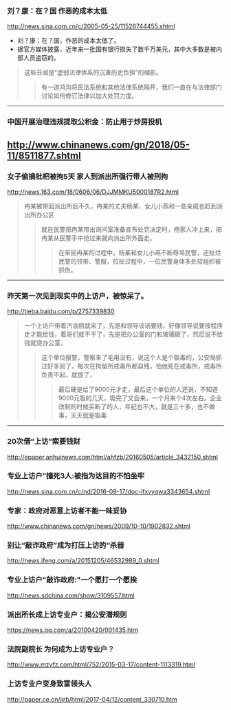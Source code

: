 ### 刘？康：在？国 作恶的成本太低
http://news.sina.com.cn/c/2005-05-25/11526744455.shtml
- 刘？康：在？国，作恶的成本太低了。
- 据官方媒体披露，近年来一批国有银行损失了数千万美元，其中大多数是被内部人员盗窃的。
>这些丑闻是“虚弱法律体系的沉重历史负担”的缩影。
>>有一道鸿沟将民法系统和其他法律系统隔开，我们一直在与法律部门讨论如何修订法律以加大处罚力度。
---
### 中国开展治理违规提取公积金：防止用于炒房投机
http://www.chinanews.com/gn/2018/05-11/8511877.shtml
---
### 女子偷摘枇杷被拘5天 家人到派出所强行带人被刑拘
http://news.163.com/18/0606/06/DJJMMKU5000187R2.html
>冉某被带回派出所后不久，冉某的丈夫杨某、女儿小燕和一些亲戚也赶到派出所办公区
>>就在民警把冉某带出询问室准备宣布处罚决定时，杨家人冲上来，把冉某从民警手中抢过来就向派出所外面走。
>>>在带回冉某的过程中，杨某和女儿小燕不断辱骂民警，还扯烂民警的领带、警服，拉扯过程中，一位民警身体多处软组织被抓伤。
---
### 昨天第一次见到现实中的上访户，被惊呆了。
http://tieba.baidu.com/p/2757339830
>一个上访户带着汽油瓶就来了，先是和领导谈话要钱，好像领导说要按程序走才能给钱，着哥们就不干了，先是把办公室的门和玻璃砸了，然后说不给钱就烧办公室，
>>这个单位报警，警察来了毛用没有，说这个人是个吸毒的，公安局抓过好多回了，每次在拘留所戒毒所都自残，怕他死在戒毒所，戒毒所负责不起，就放了，
>>>最后硬是给了9000元才走，最后这个单位的人还说，不知道9000元吸的几天，吸完了又会来，一个月来个4次左右。企业改制的时候买断了的人，年纪也不大，就是三十多，也不做事，天天就是吸毒
---
### 20次借“上访”索要钱财
http://epaper.anhuinews.com/html/ahfzb/20160505/article_3432150.shtml
### 专业上访户”撞死3人:被指为达目的不怕坐牢
http://news.sina.com.cn/c/nd/2016-09-17/doc-ifxvyqwa3343654.shtml
### 专家：政府对恶意上访者不能一味妥协
http://www.chinanews.com/gn/news/2009/10-10/1902832.shtml
### 别让“敲诈政府”成为打压上访的“杀器
http://news.ifeng.com/a/20151205/46532989_0.shtml
### 专业上访户"敲诈政府:"一个愿打一个愿挨
http://news.sdchina.com/show/3109557.html
### 派出所长成上访专业户：揭公安潜规则
https://news.qq.com/a/20100420/001435.htm
### 法院副院长 为何成为上访专业户？
http://www.mzyfz.com/html/752/2015-03-17/content-1113319.html
### 上访专业户变身致富领头人
http://paper.ce.cn/jjrb/html/2017-04/12/content_330710.htm